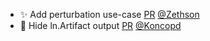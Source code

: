 - ✨ Add perturbation use-case [PR](https://github.com/laminlabs/lamin-usecases/pull/142) [@Zethson](https://github.com/Zethson)
- 📝 Hide ln.Artifact output [PR](https://github.com/laminlabs/cellxgene-lamin/pull/101) [@Koncopd](https://github.com/Koncopd)
